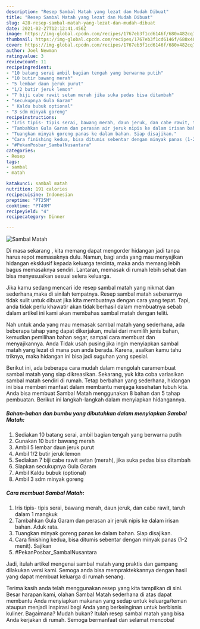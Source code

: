 ```yaml
---
description: "Resep Sambal Matah yang lezat dan Mudah Dibuat"
title: "Resep Sambal Matah yang lezat dan Mudah Dibuat"
slug: 428-resep-sambal-matah-yang-lezat-dan-mudah-dibuat
date: 2021-02-27T12:12:41.456Z
image: https://img-global.cpcdn.com/recipes/1767eb3f1cd6146f/680x482cq70/sambal-matah-foto-resep-utama.jpg
thumbnail: https://img-global.cpcdn.com/recipes/1767eb3f1cd6146f/680x482cq70/sambal-matah-foto-resep-utama.jpg
cover: https://img-global.cpcdn.com/recipes/1767eb3f1cd6146f/680x482cq70/sambal-matah-foto-resep-utama.jpg
author: Joel Newman
ratingvalue: 3
reviewcount: 11
recipeingredient:
- "10 batang serai ambil bagian tengah yang berwarna putih"
- "10 butir bawang merah"
- "5 lembar daun jeruk purut"
- "1/2 butir jeruk lemon"
- "7 biji cabe rawit setan merah jika suka pedas bisa ditambah"
- "secukupnya Gula Garam"
- " Kaldu bubuk optional"
- "3 sdm minyak goreng"
recipeinstructions:
- "Iris tipis- tipis serai, bawang merah, daun jeruk, dan cabe rawit, taruh dalam 1 mangkuk"
- "Tambahkan Gula Garam dan perasan air jeruk nipis ke dalam irisan bahan. Aduk rata."
- "Tuangkan minyak goreng panas ke dalam bahan. Siap disajikan."
- "Cara finishing kedua, bisa ditumis sebentar dengan minyak panas (1-2 menit). Sajikan"
- "#PekanPosbar_SambalNusantara"
categories:
- Resep
tags:
- sambal
- matah

katakunci: sambal matah 
nutrition: 191 calories
recipecuisine: Indonesian
preptime: "PT25M"
cooktime: "PT49M"
recipeyield: "4"
recipecategory: Dinner

---
```



![Sambal Matah](https://img-global.cpcdn.com/recipes/1767eb3f1cd6146f/680x482cq70/sambal-matah-foto-resep-utama.jpg)

Di masa  sekarang , kita memang dapat mengorder hidangan jadi tanpa harus repot memasaknya dulu. Namun, bagi anda yang mau menyajikan hidangan eksklusif kepada keluarga tercinta, maka anda memang lebih bagus memasaknya sendiri. Lantaran, memasak di rumah lebih sehat dan bisa menyesuaikan sesuai selera keluarga.

Jika kamu sedang mencari ide resep sambal matah yang nikmat dan sederhana,maka di sinilah tempatnya. Resep sambal matah  sebenarnya tidak sulit untuk dibuat jika kita membuatnya dengan cara yang tepat. Tapi, anda tidak perlu khawatir akan tidak berhasil dalam membuatnya 
sebab dalam artikel ini kami akan membahas sambal matah dengan teliti.  



Nah untuk anda yang mau memasak sambal matah yang sederhana, ada beberapa tahap yang dapat dikerjakan, mulai dari memilih jenis bahan, kemudian pemilihan bahan segar, sampai cara membuat dan menyajikannya. Anda Tidak usah pusing jika ingin menyiapkan sambal matah yang lezat di mana pun anda berada. Karena, asalkan kamu  tahu triknya, maka hidangan ini bisa jadi suguhan yang spesial.

Berikut ini, ada beberapa cara mudah dalam mengolah caramembuat sambal matah yang siap dikreasikan. Sekarang, yuk kita coba variasikan sambal matah sendiri di rumah. Tetap berbahan yang sederhana, hidangan ini bisa memberi manfaat dalam membantu menjaga kesehatan tubuh kita. Anda bisa membuat Sambal Matah menggunakan 8 bahan dan 5 tahap pembuatan. Berikut ini langkah-langkah dalam menyiapkan hidangannya.

<!--inarticleads1-->

##### Bahan-bahan dan bumbu yang dibutuhkan dalam menyiapkan Sambal Matah:

1. Sediakan 10 batang serai, ambil bagian tengah yang berwarna putih
1. Gunakan 10 butir bawang merah
1. Ambil 5 lembar daun jeruk purut
1. Ambil 1/2 butir jeruk lemon
1. Sediakan 7 biji cabe rawit setan (merah), jika suka pedas bisa ditambah
1. Siapkan secukupnya Gula Garam
1. Ambil  Kaldu bubuk (optional)
1. Ambil 3 sdm minyak goreng




<!--inarticleads2-->

##### Cara membuat Sambal Matah:

1. Iris tipis- tipis serai, bawang merah, daun jeruk, dan cabe rawit, taruh dalam 1 mangkuk
1. Tambahkan Gula Garam dan perasan air jeruk nipis ke dalam irisan bahan. Aduk rata.
1. Tuangkan minyak goreng panas ke dalam bahan. Siap disajikan.
1. Cara finishing kedua, bisa ditumis sebentar dengan minyak panas (1-2 menit). Sajikan
1. #PekanPosbar_SambalNusantara




Jadi, itulah artikel mengenai  sambal matah  yang praktis dan gampang dilakukan versi kami. Semoga anda bisa mempraktekkannya dengan hasil yang dapat membuat keluarga di rumah senang. 

Terima kasih anda telah menggunakan resep yang kita tampilkan di sini. Besar harapan kami, olahan  Sambal Matah sederhana di atas dapat membantu Anda menyiapkan makanan yang sedap untuk keluarga/teman ataupun menjadi inspirasi bagi Anda yang berkeinginan untuk berbisnis kuliner. Bagaimana? Mudah bukan? Itulah resep sambal matah yang bisa Anda kerjakan di rumah. Semoga bermanfaat dan selamat mencoba!

